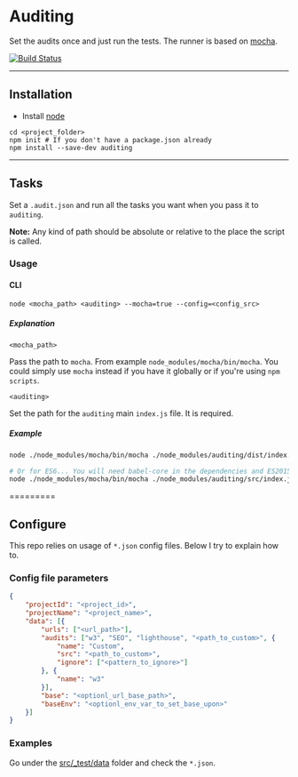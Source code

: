 # Auditing

Set the audits once and just run the tests.
The runner is based on [mocha](https://mochajs.org/).

[![Build Status](https://travis-ci.org/Sendoushi/auditing.svg?branch=master)](https://travis-ci.org/Sendoushi/auditing)

----------

## Installation

- Install [node](http://nodejs.org)

```
cd <project_folder>
npm init # If you don't have a package.json already
npm install --save-dev auditing
```

----------

## Tasks

Set a `.audit.json` and run all the tasks you want when you pass it to `auditing`.<br>

**Note:**
Any kind of path should be absolute or relative to the place the script is called.

### Usage


#### CLI

```
node <mocha_path> <auditing> --mocha=true --config=<config_src>
```

##### Explanation

```
<mocha_path>
```
Pass the path to `mocha`. From example `node_modules/mocha/bin/mocha`. You could simply use `mocha` instead if you have it globally or if you're using `npm scripts`.

```
<auditing>
```
Set the path for the `auditing` main `index.js` file. It is required.

##### Example

```sh
node ./node_modules/mocha/bin/mocha ./node_modules/auditing/dist/index.js --mocha=true --config=".audit.json"

# Or for ES6... You will need babel-core in the dependencies and ES2015 preset setup in the .babelrc
node ./node_modules/mocha/bin/mocha ./node_modules/auditing/src/index.js --compilers js:babel-core/register --mocha=true --config=".audit.json"
```

=========

## Configure

This repo relies on usage of `*.json` config files. Below I try to explain how to.

### Config file parameters
```json
{
    "projectId": "<project_id>",
    "projectName": "<project_name>",
    "data": [{
        "urls": ["<url_path>"],
        "audits": ["w3", "SEO", "lighthouse", "<path_to_custom>", {
            "name": "Custom",
            "src": "<path_to_custom>",
            "ignore": ["<pattern_to_ignore>"]
        }, {
            "name": "w3"
        }],
        "base": "<optionl_url_base_path>",
        "baseEnv": "<optionl_env_var_to_set_base_upon>"
    }]
}
```

### Examples
Go under the [src/_test/data](src/_test/data) folder and check the `*.json`.
